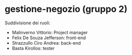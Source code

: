 # gestione-negozio (gruppo 2)

Suddivisione dei ruoli:
- Malinverno Vittorio: Project manager
- Felix De Souza Jefferson: front-end
- Strazzullo Ciro Andrea: back-end
- Basta Kirollos: tester
